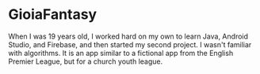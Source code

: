 # GioiaFantasy
When I was 19 years old, I worked hard on my own to learn Java, Android Studio, and Firebase, and then started my second project. I wasn't familiar with algorithms. It is an app similar to a fictional app from the English Premier League, but for a church youth league.
